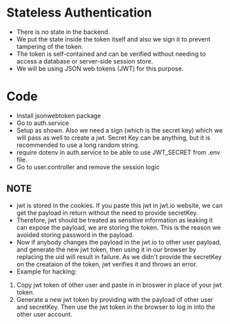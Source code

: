 # Stateless Authentication

- There is no state in the backend.
- We put the state inside the token itself and also we sign it to prevent tampering of the token.
- The token is self-contained and can be verified without needing to access a database or server-side session store.
- We will be using JSON web tokens (JWT) for this purpose.

# Code

- Install jsonwebtoken package
- Go to auth.service
- Setup as shown. Also we need a sign (which is the secret key) which we will pass as well to create a jwt. Secret Key can be anything, but it is recommended to use a long random string.
- require dotenv in auth.service to be able to use JWT_SECRET from .env file.
- Go to user.controller and remove the session logic

## NOTE

- jwt is stored in the cookies. If you paste this jwt in jwt.io website, we can get the payload in return without the need to provide secretKey.
- Therefore, jwt should be treated as sensitive information as leaking it can expose the payload, we are storing the token. This is the reason we avoided storing password in the payload.
- Now if anybody changes the payload in the jwt.io to other user payload, and generate the new jwt token, then using it in our browser by replacing the uid will result in failure. As we didn't provide the secretKey on the creataion of the token, jwt verifies it and throws an error.
- Example for hacking:
1. Copy jwt token of other user and paste in in broswer in place of your jwt token.
2. Generate a new jwt token by providing with the payload of other user and secretKey. Then use the jwt token in the browser to log in into the other user account.
